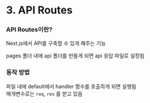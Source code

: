 # 3. API Routes

### API Routes이란?
Next.js에서 API를 구축할 수 있게 해주는 기능

pages 폴더 내에 api 폴더를 만들게 되면 api 응답 파일로 설정됨

### 동작 방법
파일 내에 default에서 handler 함수를 호출하게 되면 실행됨<br>
매개변수로는 `req`, `res`  를 받고 있음